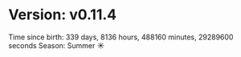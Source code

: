 # Version: v0.11.4
Time since birth: 339 days, 8136 hours, 488160 minutes, 29289600 seconds
Season: Summer ☀️
